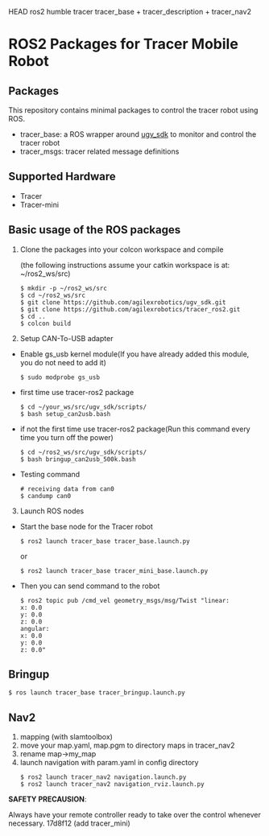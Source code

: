  HEAD
ros2 humble tracer
tracer_base + tracer_description + tracer_nav2

# ROS2 Packages for Tracer Mobile Robot

## Packages

This repository contains minimal packages to control the tracer robot using ROS. 

* tracer_base: a ROS wrapper around [ugv_sdk](https://github.com/westonrobot/ugv_sdk) to monitor and control the tracer robot
* tracer_msgs: tracer related message definitions

## Supported Hardware

* Tracer
* Tracer-mini

## Basic usage of the ROS packages

1. Clone the packages into your colcon workspace and compile

    (the following instructions assume your catkin workspace is at: ~/ros2_ws/src)

    ```
    $ mkdir -p ~/ros2_ws/src
    $ cd ~/ros2_ws/src
    $ git clone https://github.com/agilexrobotics/ugv_sdk.git
    $ git clone https://github.com/agilexrobotics/tracer_ros2.git
    $ cd ..
    $ colcon build
    ```
2. Setup CAN-To-USB adapter

* Enable gs_usb kernel module(If you have already added this module, you do not need to add it)
    ```
    $ sudo modprobe gs_usb
    ```
    
* first time use tracer-ros2 package
   ```
   $ cd ~/your_ws/src/ugv_sdk/scripts/
   $ bash setup_can2usb.bash
   ```
   
* if not the first time use tracer-ros2 package(Run this command every time you turn off the power) 
   ```
   $ cd ~/ros2_ws/src/ugv_sdk/scripts/
   $ bash bringup_can2usb_500k.bash
   ```
   
* Testing command
    ```
    # receiving data from can0
    $ candump can0
    ```
3. Launch ROS nodes
 
* Start the base node for the Tracer robot

    ```
    $ ros2 launch tracer_base tracer_base.launch.py
    ```
    or
     ```
    $ ros2 launch tracer_base tracer_mini_base.launch.py
    ```

* Then you can send command to the robot
    ```
    $ ros2 topic pub /cmd_vel geometry_msgs/msg/Twist "linear:
    x: 0.0
    y: 0.0
    z: 0.0
    angular:
    x: 0.0
    y: 0.0
    z: 0.0" 

    ```
## Bringup
```
$ ros launch tracer_base tracer_bringup.launch.py
```
## Nav2
1. mapping (with slamtoolbox)
2. move your map.yaml, map.pgm to directory maps in tracer_nav2
3. rename map->my_map
4. launch navigation with param.yaml in config directory
   ```
   $ ros2 launch tracer_nav2 navigation.launch.py
   $ ros2 launch tracer_nav2 navigation_rviz.launch.py
   ```

**SAFETY PRECAUSION**: 

Always have your remote controller ready to take over the control whenever necessary. 
 17d8f12 (add tracer_mini)

